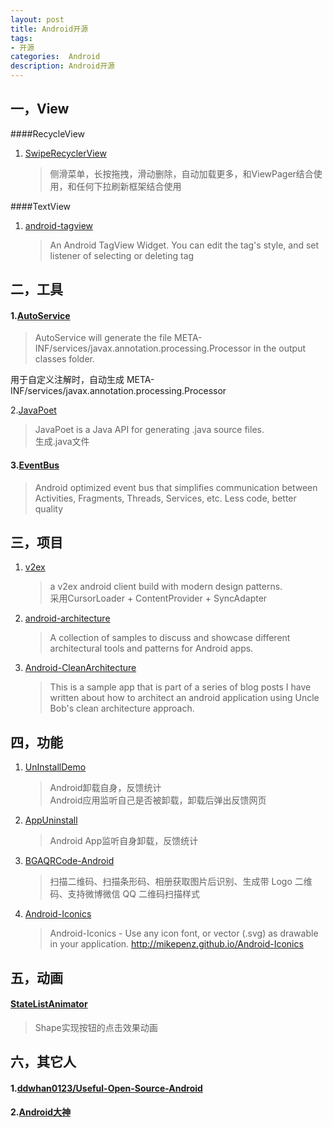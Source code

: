 ```yaml
---
layout: post
title: Android开源
tags:
- 开源
categories:  Android
description: Android开源
---
```


## 一，View

####RecycleView

1. [SwipeRecyclerView](https://github.com/yanzhenjie/SwipeRecyclerView)  

	> 侧滑菜单，长按拖拽，滑动删除，自动加载更多，和ViewPager结合使用，和任何下拉刷新框架结合使用

####TextView

1. [android-tagview](https://github.com/kaedea/android-tagview)

	>  An Android TagView Widget. You can edit the tag's style, and set listener of selecting or deleting tag










## 二，工具

#### 1.[AutoService](https://github.com/google/auto/tree/master/service)

> AutoService will generate the file META-INF/services/javax.annotation.processing.Processor in the output classes folder.

用于自定义注解时，自动生成 META-INF/services/javax.annotation.processing.Processor

2.[JavaPoet](https://github.com/square/javapoet)

> JavaPoet is a Java API for generating .java source files.    
> 生成.java文件



#### 3.[EventBus](https://github.com/greenrobot/EventBus)

> Android optimized event bus that simplifies communication between Activities, Fragments, Threads, Services, etc. Less code, better quality


## 三，项目

1. [v2ex](https://github.com/taoliuh/v2ex)

	> a v2ex android client build with modern design patterns.    
	采用CursorLoader + ContentProvider + SyncAdapter   

	
	
2. [android-architecture](https://github.com/googlesamples/android-architecture/tree/todo-mvp/)

	> A collection of samples to discuss and showcase different architectural tools and patterns for Android apps.     
	 
3. [Android-CleanArchitecture](https://github.com/android10/Android-CleanArchitecture)
	> This is a sample app that is part of a series of blog posts I have written about how to architect an android application using Uncle Bob's clean architecture approach.     




## 四，功能

1. [UnInstallDemo](https://github.com/lzyickobe/UnInstallDemo)

	> Android卸载自身，反馈统计    
	> Android应用监听自己是否被卸载，卸载后弹出反馈网页

2. [AppUninstall](https://github.com/venshine/AppUninstall)

	> Android App监听自身卸载，反馈统计


3. [BGAQRCode-Android](https://github.com/bingoogolapple/BGAQRCode-Android)

	> 扫描二维码、扫描条形码、相册获取图片后识别、生成带 Logo 二维码、支持微博微信 QQ 二维码扫描样式
	
4. [Android-Iconics](https://github.com/mikepenz/Android-Iconics)
	
	> Android-Iconics - Use any icon font, or vector (.svg) as drawable in your application. http://mikepenz.github.io/Android-Iconics




## 五，动画

#### [StateListAnimator](https://github.com/StylingAndroid/StateListAnimator)

> Shape实现按钮的点击效果动画

## 六，其它人

#### 1.[ddwhan0123/Useful-Open-Source-Android](https://github.com/ddwhan0123/Useful-Open-Source-Android)

#### 2.[Android大神](http://yeungeek.com/android%E5%A4%A7%E7%A5%9E/)
